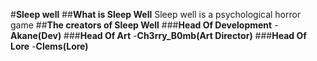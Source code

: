 #**Sleep well**
##**What is Sleep Well**
Sleep well is a psychological horror game
##**The creators of Sleep Well**
###**Head Of Development**
-**Akane(Dev)**
###**Head Of Art**
-**Ch3rry_B0mb(Art Director)**
###**Head Of Lore**
-**Clems(Lore)**
